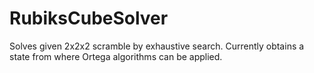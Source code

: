 # RubiksCubeSolver
Solves given 2x2x2 scramble by exhaustive search.
Currently obtains a state from where Ortega algorithms can be applied.
